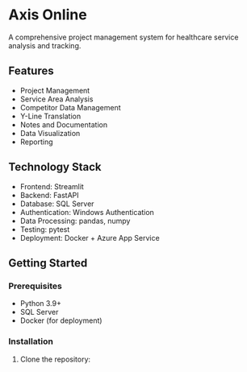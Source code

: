 # Axis Online

A comprehensive project management system for healthcare service analysis and tracking.

## Features

- Project Management
- Service Area Analysis
- Competitor Data Management
- Y-Line Translation
- Notes and Documentation
- Data Visualization
- Reporting

## Technology Stack

- Frontend: Streamlit
- Backend: FastAPI
- Database: SQL Server
- Authentication: Windows Authentication
- Data Processing: pandas, numpy
- Testing: pytest
- Deployment: Docker + Azure App Service

## Getting Started

### Prerequisites

- Python 3.9+
- SQL Server
- Docker (for deployment)

### Installation

1. Clone the repository: